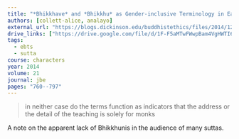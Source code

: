 ```yaml
---
title: "*Bhikkhave* and *Bhikkhu* as Gender-inclusive Terminology in Early Buddhist Texts"
authors: [collett-alice, analayo]
external_url: "https://blogs.dickinson.edu/buddhistethics/files/2014/12/Anaalayo-Bhikkhave-final-5Dec14.pdf"
drive_links: ["https://drive.google.com/file/d/1F-F5aMTwFWwpBam4VgHWTI6BybVakPSf/view?usp=drivesdk"]
tags:
  - ebts
  - sutta
course: characters
year: 2014
volume: 21
journal: jbe
pages: "760--797"
---
```


> in neither case do the terms function as indicators that the address or the detail of the teaching is solely for monks

A note on the apparent lack of Bhikkhunis in the audience of many suttas.
